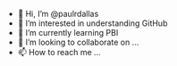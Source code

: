 - 👋 Hi, I’m @paulrdallas
- 👀 I’m interested in understanding GitHub
- 🌱 I’m currently learning PBI
- 💞️ I’m looking to collaborate on ...
- 📫 How to reach me ...

<!---
paulrdallas/paulrdallas is a ✨ special ✨ repository because its `README.md` (this file) appears on your GitHub profile.
You can click the Preview link to take a look at your changes.
--->
